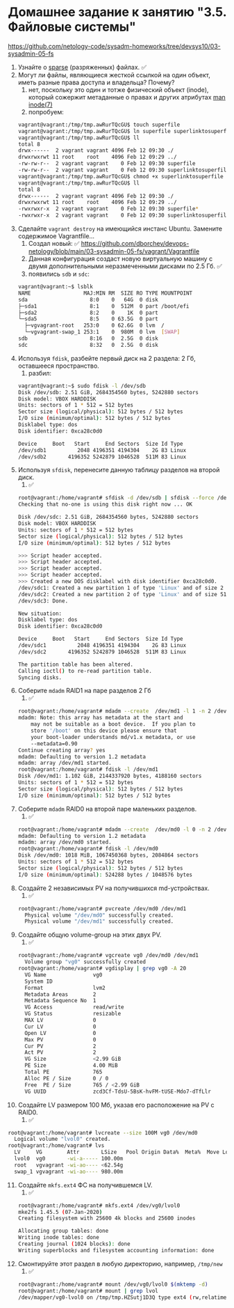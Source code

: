 # Домашнее задание к занятию "3.5. Файловые системы"
https://github.com/netology-code/sysadm-homeworks/tree/devsys10/03-sysadmin-05-fs

1. Узнайте о [sparse](https://ru.wikipedia.org/wiki/%D0%A0%D0%B0%D0%B7%D1%80%D0%B5%D0%B6%D1%91%D0%BD%D0%BD%D1%8B%D0%B9_%D1%84%D0%B0%D0%B9%D0%BB) (разряженных) файлах. ✅
2. Могут ли файлы, являющиеся жесткой ссылкой на один объект, иметь разные права доступа и владельца? Почему?
   1. нет, поскольку это один и тотже физический объект (inode), который сожержит метаданные о правах и других атрибутах [man inode(7)](https://man7.org/linux/man-pages/man7/inode.7.html)
   2. попробуем:
   ```bash
   vagrant@vagrant:/tmp/tmp.awRurTQcGU$ touch superfile
   vagrant@vagrant:/tmp/tmp.awRurTQcGU$ ln superfile superlinktosuperfile
   vagrant@vagrant:/tmp/tmp.awRurTQcGU$ ll
   total 8
   drwx------  2 vagrant vagrant 4096 Feb 12 09:30 ./
   drwxrwxrwt 11 root    root    4096 Feb 12 09:29 ../
   -rw-rw-r--  2 vagrant vagrant    0 Feb 12 09:30 superfile
   -rw-rw-r--  2 vagrant vagrant    0 Feb 12 09:30 superlinktosuperfile
   vagrant@vagrant:/tmp/tmp.awRurTQcGU$ chmod +x superlinktosuperfile
   vagrant@vagrant:/tmp/tmp.awRurTQcGU$ ll
   total 8
   drwx------  2 vagrant vagrant 4096 Feb 12 09:30 ./
   drwxrwxrwt 11 root    root    4096 Feb 12 09:29 ../
   -rwxrwxr-x  2 vagrant vagrant    0 Feb 12 09:30 superfile*
   -rwxrwxr-x  2 vagrant vagrant    0 Feb 12 09:30 superlinktosuperfile*
   ```
3. Сделайте `vagrant destroy` на имеющийся инстанс Ubuntu. Замените содержимое Vagrantfile...
   1. Создал новый: ✅ https://github.com/dborchev/devops-netology/blob/main/03-sysadmin-05-fs/vagrant/Vagrantfile
   3. Данная конфигурация создаст новую виртуальную машину с двумя дополнительными неразмеченными дисками по 2.5 Гб.  ✅
   4. появились `sdb` и `sdc`:
   ```bash
   vagrant@vagrant:~$ lsblk
   NAME                 MAJ:MIN RM  SIZE RO TYPE MOUNTPOINT
   sda                    8:0    0   64G  0 disk
   ├─sda1                 8:1    0  512M  0 part /boot/efi
   ├─sda2                 8:2    0    1K  0 part
   └─sda5                 8:5    0 63.5G  0 part
     ├─vgvagrant-root   253:0    0 62.6G  0 lvm  /
     └─vgvagrant-swap_1 253:1    0  980M  0 lvm  [SWAP]
   sdb                    8:16   0  2.5G  0 disk
   sdc                    8:32   0  2.5G  0 disk
   ```
4. Используя `fdisk`, разбейте первый диск на 2 раздела: 2 Гб, оставшееся пространство.
   1. разбил:
   ```bash
   vagrant@vagrant:~$ sudo fdisk -l /dev/sdb
   Disk /dev/sdb: 2.51 GiB, 2684354560 bytes, 5242880 sectors
   Disk model: VBOX HARDDISK
   Units: sectors of 1 * 512 = 512 bytes
   Sector size (logical/physical): 512 bytes / 512 bytes
   I/O size (minimum/optimal): 512 bytes / 512 bytes
   Disklabel type: dos
   Disk identifier: 0xca28c0d0
   
   Device     Boot   Start     End Sectors  Size Id Type
   /dev/sdb1          2048 4196351 4194304    2G 83 Linux
   /dev/sdb2       4196352 5242879 1046528  511M 83 Linux
   ```
5. Используя `sfdisk`, перенесите данную таблицу разделов на второй диск.
   1. ✅
   ```bash
   root@vagrant:/home/vagrant# sfdisk -d /dev/sdb | sfdisk --force /dev/sdc
   Checking that no-one is using this disk right now ... OK
   
   Disk /dev/sdc: 2.51 GiB, 2684354560 bytes, 5242880 sectors
   Disk model: VBOX HARDDISK
   Units: sectors of 1 * 512 = 512 bytes
   Sector size (logical/physical): 512 bytes / 512 bytes
   I/O size (minimum/optimal): 512 bytes / 512 bytes
   
   >>> Script header accepted.
   >>> Script header accepted.
   >>> Script header accepted.
   >>> Script header accepted.
   >>> Created a new DOS disklabel with disk identifier 0xca28c0d0.
   /dev/sdc1: Created a new partition 1 of type 'Linux' and of size 2 GiB.
   /dev/sdc2: Created a new partition 2 of type 'Linux' and of size 511 MiB.
   /dev/sdc3: Done.
   
   New situation:
   Disklabel type: dos
   Disk identifier: 0xca28c0d0
   
   Device     Boot   Start     End Sectors  Size Id Type
   /dev/sdc1          2048 4196351 4194304    2G 83 Linux
   /dev/sdc2       4196352 5242879 1046528  511M 83 Linux
   
   The partition table has been altered.
   Calling ioctl() to re-read partition table.
   Syncing disks.
   ```
6. Соберите `mdadm` RAID1 на паре разделов 2 Гб
   1. ✅
   ```bash
   root@vagrant:/home/vagrant# mdadm --create  /dev/md1 -l 1 -n 2 /dev/sdb1  /dev/sdc1
   mdadm: Note: this array has metadata at the start and
       may not be suitable as a boot device.  If you plan to
       store '/boot' on this device please ensure that
       your boot-loader understands md/v1.x metadata, or use
       --metadata=0.90
   Continue creating array? yes
   mdadm: Defaulting to version 1.2 metadata
   mdadm: array /dev/md1 started.
   root@vagrant:/home/vagrant# fdisk -l /dev/md1
   Disk /dev/md1: 1.102 GiB, 2144337920 bytes, 4188160 sectors
   Units: sectors of 1 * 512 = 512 bytes
   Sector size (logical/physical): 512 bytes / 512 bytes
   I/O size (minimum/optimal): 512 bytes / 512 bytes
   ```
7. Соберите `mdadm` RAID0 на второй паре маленьких разделов.
   1. ✅
   ```bash
   root@vagrant:/home/vagrant# mdadm --create  /dev/md0 -l 0 -n 2 /dev/sdb2  /dev/sdc2
   mdadm: Defaulting to version 1.2 metadata
   mdadm: array /dev/md0 started.
   root@vagrant:/home/vagrant# fdisk -l /dev/md0
   Disk /dev/md0: 1018 MiB, 1067450368 bytes, 2084864 sectors
   Units: sectors of 1 * 512 = 512 bytes
   Sector size (logical/physical): 512 bytes / 512 bytes
   I/O size (minimum/optimal): 524288 bytes / 1048576 bytes
   ```
8. Создайте 2 независимых PV на получившихся md-устройствах.
   1. ✅
   ```bash
   root@vagrant:/home/vagrant# pvcreate /dev/md0 /dev/md1
     Physical volume "/dev/md0" successfully created.
     Physical volume "/dev/md1" successfully created.
   ```
9. Создайте общую volume-group на этих двух PV.
   1. ✅
   ```bash
   root@vagrant:/home/vagrant# vgcreate vg0 /dev/md0 /dev/md1
     Volume group "vg0" successfully created
   root@vagrant:/home/vagrant# vgdisplay | grep vg0 -A 20
     VG Name               vg0
     System ID
     Format                lvm2
     Metadata Areas        2
     Metadata Sequence No  1
     VG Access             read/write
     VG Status             resizable
     MAX LV                0
     Cur LV                0
     Open LV               0
     Max PV                0
     Cur PV                2
     Act PV                2
     VG Size               <2.99 GiB
     PE Size               4.00 MiB
     Total PE              765
     Alloc PE / Size       0 / 0
     Free  PE / Size       765 / <2.99 GiB
     VG UUID               zcd3Cf-TdsU-5BsK-hvFM-tUSE-Mdo7-dTfLlr
   ```
10. Создайте LV размером 100 Мб, указав его расположение на PV с RAID0.
    1. ✅
   ```bash
   root@vagrant:/home/vagrant# lvcreate --size 100M vg0 /dev/md0
     Logical volume "lvol0" created.
   root@vagrant:/home/vagrant# lvs
     LV     VG        Attr       LSize   Pool Origin Data%  Meta%  Move Log Cpy%Sync Convert
     lvol0  vg0       -wi-a----- 100.00m
     root   vgvagrant -wi-ao---- <62.54g
     swap_1 vgvagrant -wi-ao---- 980.00m
   ```
11. Создайте `mkfs.ext4` ФС на получившемся LV.
    1. ✅
    ```bash
    root@vagrant:/home/vagrant# mkfs.ext4 /dev/vg0/lvol0
    mke2fs 1.45.5 (07-Jan-2020)
    Creating filesystem with 25600 4k blocks and 25600 inodes
    
    Allocating group tables: done
    Writing inode tables: done
    Creating journal (1024 blocks): done
    Writing superblocks and filesystem accounting information: done
    ```
12. Смонтируйте этот раздел в любую директорию, например, `/tmp/new`
    1. ✅
    ```bash
    root@vagrant:/home/vagrant# mount /dev/vg0/lvol0 $(mktemp -d)
    root@vagrant:/home/vagrant# mount | grep lvol
    /dev/mapper/vg0-lvol0 on /tmp/tmp.HZSutj1D3Q type ext4 (rw,relatime,stripe=256)
    ```
